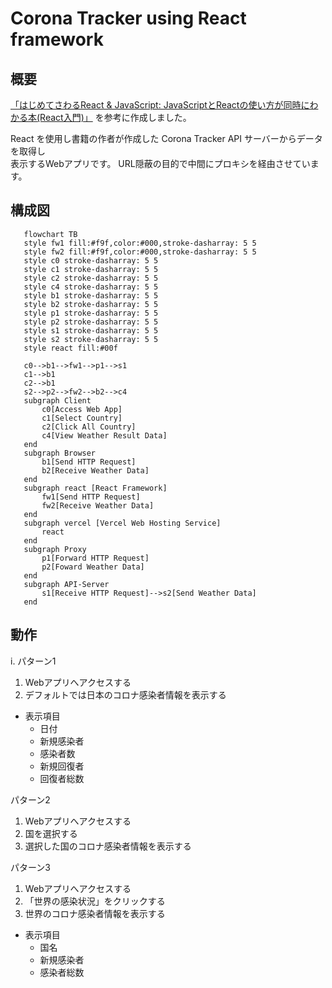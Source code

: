 # Corona Tracker using React framework
## 概要
[「はじめてさわるReact & JavaScript: JavaScriptとReactの使い方が同時にわかる本(React入門)」](https://www.amazon.co.jp/gp/product/B09693ZJCV) を参考に作成しました。

React を使用し書籍の作者が作成した Corona Tracker API サーバーからデータを取得し  
表示するWebアプリです。
URL隠蔽の目的で中間にプロキシを経由させています。

## 構成図
```mermaid
   flowchart TB
   style fw1 fill:#f9f,color:#000,stroke-dasharray: 5 5
   style fw2 fill:#f9f,color:#000,stroke-dasharray: 5 5
   style c0 stroke-dasharray: 5 5
   style c1 stroke-dasharray: 5 5
   style c2 stroke-dasharray: 5 5
   style c4 stroke-dasharray: 5 5
   style b1 stroke-dasharray: 5 5
   style b2 stroke-dasharray: 5 5
   style p1 stroke-dasharray: 5 5
   style p2 stroke-dasharray: 5 5
   style s1 stroke-dasharray: 5 5
   style s2 stroke-dasharray: 5 5
   style react fill:#00f

   c0-->b1-->fw1-->p1-->s1
   c1-->b1
   c2-->b1
   s2-->p2-->fw2-->b2-->c4
   subgraph Client
       c0[Access Web App]
       c1[Select Country]
       c2[Click All Country]
       c4[View Weather Result Data]
   end
   subgraph Browser
       b1[Send HTTP Request]
       b2[Receive Weather Data]
   end
   subgraph react [React Framework]
       fw1[Send HTTP Request]
       fw2[Receive Weather Data]
   end
   subgraph vercel [Vercel Web Hosting Service]
       react
   end
   subgraph Proxy
       p1[Forward HTTP Request]
       p2[Foward Weather Data]
   end
   subgraph API-Server
       s1[Receive HTTP Request]-->s2[Send Weather Data]
   end
```
## 動作
i. パターン1
1. Webアプリへアクセスする
1. デフォルトでは日本のコロナ感染者情報を表示する
* 表示項目
	* 日付
	* 新規感染者
	* 感染者数
	* 新規回復者
	* 回復者総数

パターン2
1. Webアプリへアクセスする
1. 国を選択する
1. 選択した国のコロナ感染者情報を表示する

パターン3
1. Webアプリへアクセスする
1. 「世界の感染状況」をクリックする
1. 世界のコロナ感染者情報を表示する
* 表示項目
	* 国名
	* 新規感染者
	* 感染者総数
